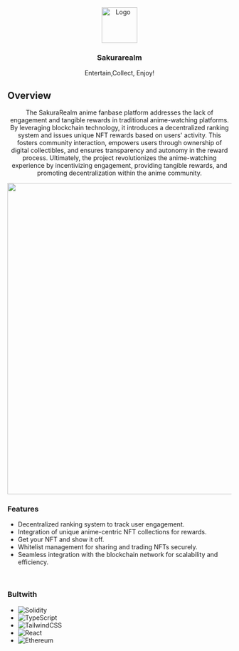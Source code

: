<div align="center">
  <a href="https://github.com/othneildrew/Best-README-Template">
    <img src="https://slwehdbwpcxuqrwxmwqq.supabase.co/storage/v1/object/public/resources/Dragonball-removebg.png" alt="Logo" width="80" height="80">
  </a>

  <h3 align="center">Sakurarealm</h3>
  <p align="center">
    Entertain,Collect, Enjoy!
<!--     <br />
    <a href="https://github.com/othneildrew/Best-README-Template"><strong>Explore the docs »</strong></a>
    <br />
    <br />
    <a href="https://github.com/othneildrew/Best-README-Template">View Demo</a>
    ·
    <a href="https://github.com/othneildrew/Best-README-Template/issues">Report Bug</a>
    ·
    <a href="https://github.com/othneildrew/Best-README-Template/issues">Request Feature</a> -->
  </p>
</div>

## Overview

<p align="center">
    The SakuraRealm anime fanbase platform addresses the lack of engagement and tangible rewards in traditional anime-watching platforms. By leveraging blockchain technology, it introduces a decentralized ranking system and issues unique NFT rewards based on users' activity. This fosters community interaction, empowers users through ownership of digital collectibles, and ensures transparency and autonomy in the reward process. Ultimately, the project revolutionizes the anime-watching experience by incentivizing engagement, providing tangible rewards, and promoting decentralization within the anime community.
</p>


<p align="center">
    <img width="700" src="https://slwehdbwpcxuqrwxmwqq.supabase.co/storage/v1/object/public/nft-images/anime-removebg-preview%20(1).png">
</p>

### Features

- Decentralized ranking system to track user engagement.
- Integration of unique anime-centric NFT collections for rewards.
- Get your NFT and show it off.
- Whitelist management for sharing and trading NFTs securely.
- Seamless integration with the blockchain network for scalability and efficiency.

<br />

### Bultwith

* ![Solidity](https://img.shields.io/badge/Solidity-%23363636.svg?style=for-the-badge&logo=solidity&logoColor=white)
* ![TypeScript](https://img.shields.io/badge/typescript-%23007ACC.svg?style=for-the-badge&logo=typescript&logoColor=white)
* ![TailwindCSS](https://img.shields.io/badge/tailwindcss-%2338B2AC.svg?style=for-the-badge&logo=tailwind-css&logoColor=white)
* ![React](https://img.shields.io/badge/react-%2320232a.svg?style=for-the-badge&logo=react&logoColor=%2361DAFB)
* ![Ethereum](https://img.shields.io/badge/Ethereum-3C3C3D?style=for-the-badge&logo=Ethereum&logoColor=white)

<br />


